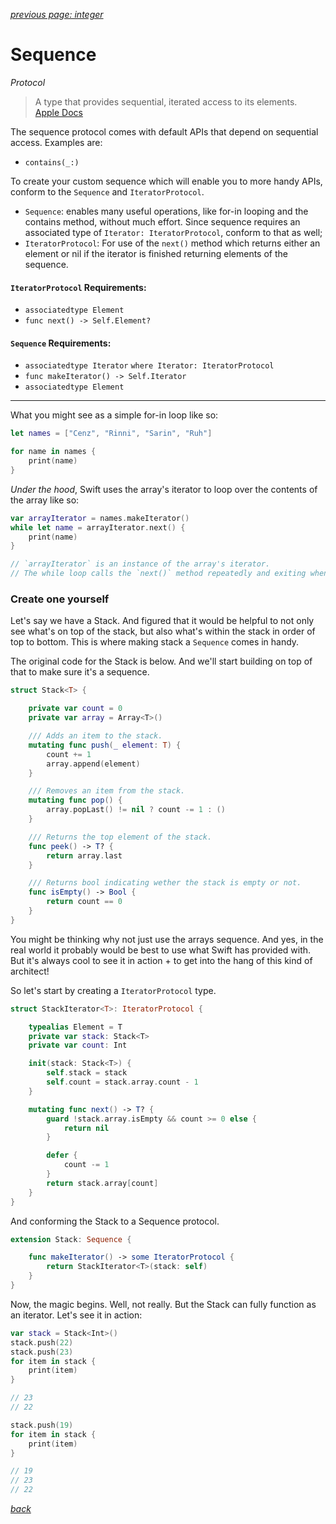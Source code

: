 *[previous page: integer](https://github.com/RinniSwift/Computer-Science-with-iOS/blob/main/integer.md)*

# Sequence
*Protocol*

> A type that provides sequential, iterated access to its elements.\
> [Apple Docs](https://developer.apple.com/documentation/swift/sequence)

The sequence protocol comes with default APIs that depend on sequential access. Examples are:
- `contains(_:)`

To create your custom sequence which will enable you to more handy APIs, conform to the `Sequence` and `IteratorProtocol`.

- `Sequence`: enables many useful operations, like for-in looping and the contains method, without much effort. Since sequence requires an associated type of `Iterator: IteratorProtocol`, conform to that as well;
- `IteratorProtocol`: For use of the `next()` method which returns either an element or nil if the iterator is finished returning elements of the sequence.
    

#### `IteratorProtocol` Requirements:
- `associatedtype Element`
- `func next() -> Self.Element?`

#### `Sequence` Requirements:
- `associatedtype Iterator` `where Iterator: IteratorProtocol`
- `func makeIterator() -> Self.Iterator`
- `associatedtype Element`

---


What you might see as a simple for-in loop like so:

```swift
let names = ["Cenz", "Rinni", "Sarin", "Ruh"]

for name in names {
    print(name)
}
```

*Under the hood*, Swift uses the array's iterator to loop over the contents of the array like so:

```swift
var arrayIterator = names.makeIterator()
while let name = arrayIterator.next() {
    print(name)
}

// `arrayIterator` is an instance of the array's iterator.
// The while loop calls the `next()` method repeatedly and exiting when the next returns nil.
```

### Create one yourself

Let's say we have a Stack. And figured that it would be helpful to not only see what's on top of the stack, but also what's within the stack in order of top to bottom. This is where making stack a `Sequence` comes in handy.

The original code for the Stack is below. And we'll start building on top of that to make sure it's a sequence.

```swift
struct Stack<T> {

    private var count = 0
    private var array = Array<T>()

    /// Adds an item to the stack.
    mutating func push(_ element: T) {
        count += 1
        array.append(element)
    }

    /// Removes an item from the stack.
    mutating func pop() {
        array.popLast() != nil ? count -= 1 : ()
    }

    /// Returns the top element of the stack.
    func peek() -> T? {
        return array.last
    }

    /// Returns bool indicating wether the stack is empty or not.
    func isEmpty() -> Bool {
        return count == 0
    }
}
```

You might be thinking why not just use the arrays sequence. And yes, in the real world it probably would be best to use what Swift has provided with. But it's always cool to see it in action + to get into the hang of this kind of architect!

So let's start by creating a `IteratorProtocol` type.

```swift
struct StackIterator<T>: IteratorProtocol {

    typealias Element = T
    private var stack: Stack<T>
    private var count: Int

    init(stack: Stack<T>) {
        self.stack = stack
        self.count = stack.array.count - 1
    }

    mutating func next() -> T? {
        guard !stack.array.isEmpty && count >= 0 else {
            return nil
        }

        defer {
            count -= 1
        }
        return stack.array[count]
    }
}
```

And conforming the Stack to a Sequence protocol.

```swift
extension Stack: Sequence {

    func makeIterator() -> some IteratorProtocol {
        return StackIterator<T>(stack: self)
    }
}
```

Now, the magic begins. Well, not really. But the Stack can fully function as an iterator. Let's see it in action:

```swift
var stack = Stack<Int>()
stack.push(22)
stack.push(23)
for item in stack {
    print(item)
}

// 23
// 22

stack.push(19)
for item in stack {
    print(item)
}

// 19
// 23
// 22
```

*[back](https://github.com/RinniSwift/Computer-Science-with-iOS#iphone-ios-knowledge)*
